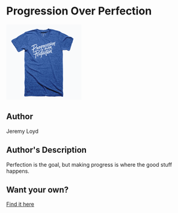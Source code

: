 # Progression Over Perfection

<img src="progression-over-perfection.png" width="200" height="200" />

## Author

Jeremy Loyd

## Author's Description

Perfection is the goal, but making progress is where the good stuff happens.

## Want your own?

<a href="https://cottonbureau.com/products/progression-over-perfection" alt="Buy Now">Find it here</a>
